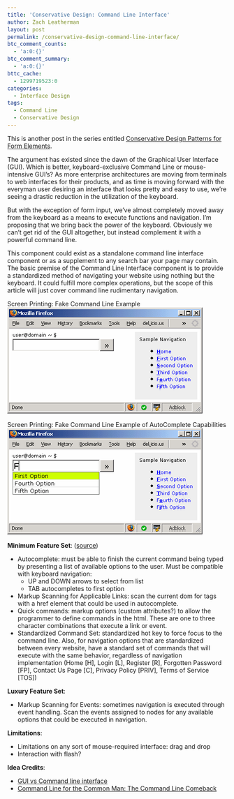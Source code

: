 ```yaml
---
title: 'Conservative Design: Command Line Interface'
author: Zach Leatherman
layout: post
permalink: /conservative-design-command-line-interface/
btc_comment_counts:
  - 'a:0:{}'
btc_comment_summary:
  - 'a:0:{}'
bttc_cache:
  - 1299719523:0
categories:
  - Interface Design
tags:
  - Command Line
  - Conservative Design
---
```


This is another post in the series entitled [Conservative Design Patterns for Form Elements][1].

 [1]: http://www.zachleat.com/web/2007/02/22/conservative-design-patterns-for-form-elements/

The argument has existed since the dawn of the Graphical User Interface (GUI). Which is better, keyboard-exclusive Command Line or mouse-intensive GUI’s? As more enterprise architectures are moving from terminals to web interfaces for their products, and as time is moving forward with the everyman user desiring an interface that looks pretty and easy to use, we’re seeing a drastic reduction in the utilization of the keyboard.

But with the exception of form input, we’ve almost completely moved away from the keyboard as a means to execute functions and navigation. I’m proposing that we bring back the power of the keyboard. Obviously we can’t get rid of the GUI altogether, but instead complement it with a powerful command line.

This component could exist as a standalone command line interface component or as a supplement to any search bar your page may contain. The basic premise of the Command Line Interface component is to provide a standardized method of navigating your website using nothing but the keyboard. It could fulfill more complex operations, but the scope of this article will just cover command line rudimentary navigation.

Screen Printing: Fake Command Line Example  
![Command Line][2]

 [2]: /web/wp-content/uploads/2007/03/commandline.gif

Screen Printing: Fake Command Line Example of AutoComplete Capabilities  
![Command Line AutoComplete][3]

 [3]: /web/wp-content/uploads/2007/03/commandline_f.gif

**Minimum Feature Set**: ([source][4])

 [4]: http://jfulton.org/?page=Software&file=gui.php

*   Autocomplete: must be able to finish the current command being typed by presenting a list of available options to the user. Must be compatible with keyboard navigation: 
    *   UP and DOWN arrows to select from list
    *   TAB autocompletes to first option
*   Markup Scanning for Applicable Links: scan the current dom for  tags with a href element that could be used in autocomplete.
*   Quick commands: markup options (custom attributes?) to allow the programmer to define commands in the html. These are one to three character combinations that execute a link or event.
*   Standardized Command Set: standardized hot key to force focus to the command line. Also, for navigation options that are standardized between every website, have a standard set of commands that will execute with the same behavior, regardless of navigation implementation (Home [H], Login [L], Register [R], Forgotten Password [FP], Contact Us Page [C], Privacy Policy [PRIV], Terms of Service [TOS])

**Luxury Feature Set**:

*   Markup Scanning for Events: sometimes navigation is executed through event handling. Scan the events assigned to nodes for any available options that could be executed in navigation.

**Limitations**:

*   Limitations on any sort of mouse-required interface: drag and drop
*   Interaction with flash?

**Idea Credits**:

*   [GUI vs Command line interface][5]
*   [Command Line for the Common Man: The Command Line Comeback][6]

 [5]: http://www.softpanorama.org/OFM/gui_vs_command_line.shtml
 [6]: http://www.humanized.com/weblog/2007/02/24/your_grandmothers_command_line_the_command_line_co/